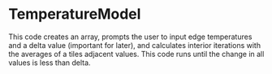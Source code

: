 # TemperatureModel
This code creates an array, prompts the user to input edge temperatures and a delta value (important for later), and calculates interior iterations with the averages of a tiles adjacent values. This code runs until the change in all values is less than delta. 
